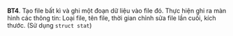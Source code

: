 **BT4**. Tạo file bất kì và ghi một đoạn dữ liệu vào file đó. Thực hiện ghi ra màn hình các thông tin: Loại file, tên file, thời gian chỉnh sửa file lần cuối, kích thước. (Sử dụng `struct stat`)
